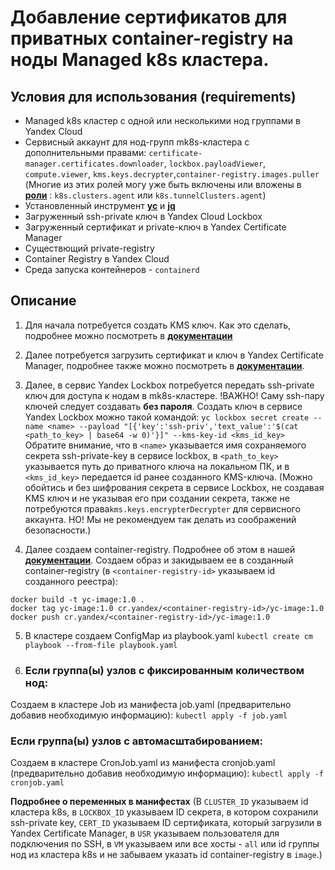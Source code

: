 # Добавление сертификатов для приватных container-registry на ноды Managed k8s кластера.

## Условия для использования (requirements)

* Managed k8s кластер c одной или несколькими нод группами в Yandex Cloud
* Сервисный аккаунт для нод-групп mk8s-кластера с дополнительными правами:
`certificate-manager.certificates.downloader`, `lockbox.payloadViewer`, `compute.viewer`, `kms.keys.decrypter`,`container-registry.images.puller`
(Многие из этих ролей могу уже быть включены или вложены в [**роли**](https://cloud.yandex.ru/docs/managed-kubernetes/security/#k8s-tunnel-clusters-agent) : `k8s.clusters.agent` или `k8s.tunnelClusters.agent`)
* Установленный инструмент [**yc**](https://cloud.yandex.ru/docs/cli/quickstart) и [**jq**](https://jqlang.github.io/jq/)
* Загруженный ssh-private ключ в Yandex Cloud Lockbox
* Загруженный сертификат и private-ключ в Yandex Certificate Manager
* Существющий private-registry
* Container Registry в Yandex Cloud
* Среда запуска контейнеров - `containerd`

## Описание

1. Для начала потребуется создать KMS ключ. Как это сделать, подробнее можно посмотреть в [**документации**](https://cloud.yandex.ru/docs/kms/operations/key#create)

2. Далее потребуется загрузить сертификат и ключ в Yandex Certificate Manager, подробнее также можно посмотреть в [**документации**](https://cloud.yandex.ru/docs/certificate-manager/operations/import/cert-create).

3. Далее, в сервис Yandex Lockbox потребуется передать ssh-private ключ для доступа к нодам в mk8s-кластере.
!ВАЖНО! Саму ssh-пару ключей следует создавать **без пароля**.
Создать ключ в сервисе Yandex Lockbox можно такой командой:
`yc lockbox secret create --name <name> --payload "[{'key':'ssh-priv','text_value':'$(cat <path_to_key> | base64 -w 0)'}]" --kms-key-id <kms_id_key>`
Обратите внимание, что в `<name>` указывается имя сохраняемого секрета ssh-private-key в сервисе lockbox, в `<path_to_key>` указывается путь до приватного ключа на локальном ПК, и в `<kms_id_key>` передается id ранее созданного KMS-ключа.
(Можно обойтись и без шифрования секрета в сервисе Lockbox, не создавая KMS ключ и не указывая его при создании секрета, также не потребуются права`kms.keys.encrypterDecrypter` для сервисного аккаунта. НО! Мы не рекомендуем так делать из соображений безопасности.)

4. Далее создаем container-registry. Подробнее об этом в нашей [**документации**](https://cloud.yandex.ru/docs/container-registry/operations/registry/registry-create).
Создаем образ и закидываем ее в созданный container-registry (в `<container-registry-id>` указываем id созданного реестра):
```
docker build -t yc-image:1.0 .
docker tag yc-image:1.0 cr.yandex/<container-registry-id>/yc-image:1.0
docker push cr.yandex/<container-registry-id>/yc-image:1.0
```
5. В кластере создаем ConfigMap из playbook.yaml
`kubectl create cm playbook --from-file playbook.yaml`
6. ### Если группа(ы) узлов с фиксированным количеством нод: 
Создаем в кластере Job из манифеста job.yaml (предварительно добавив необходимую информацию):
`kubectl apply -f job.yaml`
  ### Если группа(ы) узлов с автомасштабированием:
Создаем в кластере CronJob.yaml из манифеста cronjob.yaml (предварительно добавив необходимую информацию):
`kubectl apply -f cronjob.yaml`

**Подробнее о переменных в манифестах**
(В `CLUSTER_ID` указываем id кластера k8s, в `LOCKBOX_ID` указываем ID секрета, в котором сохранили ssh-private key, `CERT_ID` указываем ID сертификата, который загрузили в Yandex Certificate Manager, в `USR` указываем пользователя для подключения по SSH, в `VM` указываем или все хосты - `all` или id группы нод из кластера k8s и не забываем указать id container-registry в `image`.)

